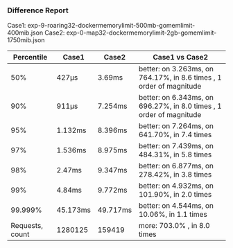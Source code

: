 ### Difference Report
Case1: exp-9-roaring32-dockermemorylimit-500mb-gomemlimit-400mib.json
Case2: exp-0-map32-dockermemorylimit-2gb-gomemlimit-1750mib.json

|Percentile|Case1|Case2|Case1 vs Case2|
|---|---|---|---|
|50%|427µs|3.69ms|better: on 3.263ms, on 764.17%, in 8.6 times , 1 order of magnitude|
|90%|911µs|7.254ms|better: on 6.343ms, on 696.27%, in 8.0 times , 1 order of magnitude|
|95%|1.132ms|8.396ms|better: on 7.264ms, on 641.70%, in 7.4 times |
|97%|1.536ms|8.975ms|better: on 7.439ms, on 484.31%, in 5.8 times |
|98%|2.47ms|9.347ms|better: on 6.877ms, on 278.42%, in 3.8 times |
|99%|4.84ms|9.772ms|better: on 4.932ms, on 101.90%, in 2.0 times |
|99.999%|45.173ms|49.717ms|better: on 4.544ms, on 10.06%, in 1.1 times |
|Requests, count|1280125|159419|more: 703.0% , in 8.0 times |
